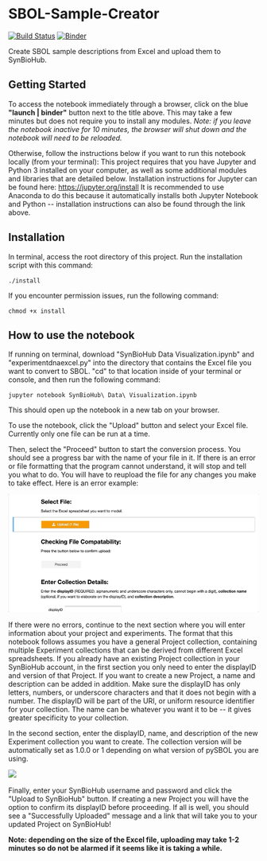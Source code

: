 # SBOL-Sample-Creator

[![Build Status](https://travis-ci.org/TASBE/SBOL-Sample-Creator.svg?branch=master)](https://travis-ci.org/TASBE/SBOL-Sample-Creator) [![Binder](https://mybinder.org/badge_logo.svg)](https://mybinder.org/v2/gh/TASBE/SBOL-Sample-Creator/master?filepath=SynBioHub%20Data%20Visualization.ipynb)

Create SBOL sample descriptions from Excel and upload them to SynBioHub.

## Getting Started
To access the notebook immediately through a browser, click on the blue **"launch | binder"** button next to the title above. This may take a few minutes but does not require you to install any modules.
*Note: if you leave the notebook inactive for 10 minutes, the browser will shut down and the notebook will need to be reloaded.*


Otherwise, follow the instructions below if you want to run this notebook locally (from your terminal):
This project requires that you have Jupyter and Python 3 installed on your computer, as well as some additional modules and libraries that are detailed below.
Installation instructions for Jupyter can be found here: https://jupyter.org/install
It is recommended to use Anaconda to do this because it automatically installs both Jupyter Notebook and Python -- installation instructions can also be found through the link above.

## Installation
In terminal, access the root directory of this project. Run the installation script with this command:
```
./install
```
If you encounter permission issues, run the following command:
```
chmod +x install
```
## How to use the notebook
If running on terminal, download "SynBioHub Data Visualization.ipynb" and "experimentdnaexcel.py" into the directory that contains the Excel file you want to convert to SBOL.
"cd" to that location inside of your terminal or console, and then run the following command:
```
jupyter notebook SynBioHub\ Data\ Visualization.ipynb
```
This should open up the notebook in a new tab on your browser. 

To use the notebook, click the "Upload" button and select your Excel file. Currently only one file can be run at a time.

Then, select the "Proceed" button to start the conversion process. You should see a progress bar with the name of your file in it. If there is an error or file formatting that the program cannot understand, it will stop and tell you what to do. 
You will have to reupload the file for any changes you make to take effect. Here is an error example:

![](img/errorexample.gif)

If there were no errors, continue to the next section where you will enter information about your project and experiments. The format that this notebook follows assumes you have a general Project collection, containing multiple Experiment collections that can be derived from different Excel spreadsheets. 
If you already have an existing Project collection in your SynBioHub account, in the first section you only need to enter the displayID and version of that Project. If you want to create a new Project, a name and description can be added in addition. Make sure the displayID has only letters, numbers, or underscore characters and that it does not begin with a number. The displayID will be part of the URI, or uniform resource identifier for your collection.
The name can be whatever you want it to be -- it gives greater specificity to your collection.

In the second section, enter the displayID, name, and description of the new Experiment collection you want to create. The collection version will be automatically set as 1.0.0 or 1 depending on what version of pySBOL you are using.

![](img/HowToUse.gif)

Finally, enter your SynBioHub username and password and click the "Upload to SynBioHub" button. If creating a new Project you will have the option to confirm its displayID before proceeding. If all is well, you should see a "Successfully Uploaded" message and a link that will take you to your updated Project on SynBioHub!

**Note: depending on the size of the Excel file, uploading may take 1-2 minutes so do not be alarmed if it seems like it is taking a while.**

